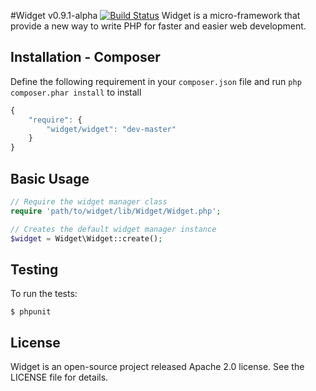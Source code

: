 #Widget v0.9.1-alpha [![Build Status](https://travis-ci.org/twinh/widget.png?branch=master)](https://travis-ci.org/twinh/widget)
Widget is a micro-framework that provide a new way to write PHP for faster and easier web development.

Installation - Composer
-----------------------
Define the following requirement in your `composer.json` file and run `php composer.phar install` to install
```javascript
{
    "require": {
        "widget/widget": "dev-master"
    }
}
```

Basic Usage
-----------
```php
// Require the widget manager class
require 'path/to/widget/lib/Widget/Widget.php';

// Creates the default widget manager instance
$widget = Widget\Widget::create();
```

Testing
-------

To run the tests:

    $ phpunit

License
-------
Widget is an open-source project released Apache 2.0 license. See the LICENSE file for details.
